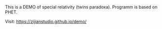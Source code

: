 This is a DEMO of special relativity (twins paradoxa). Programm is based on PHET.

Visit: https://zijianstudio.github.io/demo/
